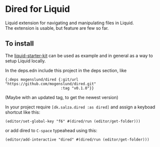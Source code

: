 # Dired for Liquid
Liquid extension for navigating and manipulating files in Liquid.  
The extension is usable, but feature are few so far.

## To install
The [liquid-starter-kit](https://github.com/mogenslund/liquid-starter-kit) can be used as example and in general as a way to setup Liquid locally.

In the deps.edn include this project in the deps section, like

    {:deps mogenslund/dired {:git/url "https://github.com/mogenslund/dired.git"
                             :tag "v0.1.0"}}

(Maybe with an updated tag, to get the newest version)

In your project require `[dk.salza.dired :as dired]` and assign a keyboad shortcut like this:

    (editor/set-global-key "f6" #(dired/run (editor/get-folder)))

or add dired to `C-space` typeahead using this:

    (editor/add-interactive "dired" #(dired/run (editor/get-folder))) 